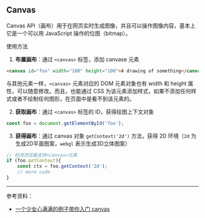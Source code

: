 ## Canvas

Canvas API（画布）用于在网页实时生成图像，并且可以操作图像内容，基本上它是一个可以用 JavaScript 操作的位图（bitmap）。

使用方法

1. **布置画布**：通过 `<canvas>`  标签，添加 canvase 元素

```html
<canvas id="foo" width="100" height="100">A drawing of something</canvas>
```

与其他元素一样，`<canvas>` 元素对应的 DOM 元素对象也有 width 和 height 属性，可以随意修改。而且，也能通过 CSS 为该元素添加样式，如果不添加任何样式或者不绘制任何图形，在页面中是看不到该元素的。

2. **获取画布**：通过 `<canvas>` 标签的 ID，获得绘图上下文对象

```js
const foo = document.getElementById('foo');
```

3. **获得画布**：通过 canvas 对象 `getContext('2d')` 方法，获得 2D 环境（`2d` 为生成2D平面图案，`webgl` 表示生成3D立体图案）

```js
// 检测浏览器支持<canvas>元素
if (foo.getContext){
	const ctx = foo.getContext('2d');
    // more code
}
```
---

参考资料：

- [一个少女心满满的例子带你入门 canvas](https://segmentfault.com/p/1210000010536257/read)

